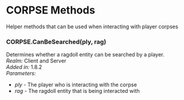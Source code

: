 # CORPSE Methods
Helper methods that can be used when interacting with player corpses

### CORPSE.CanBeSearched(ply, rag)
Determines whether a ragdoll entity can be searched by a player.\
*Realm:* Client and Server\
*Added in:* 1.8.2\
*Parameters:*
- *ply* - The player who is interacting with the corpse
- *rag* - The ragdoll entity that is being interacted with